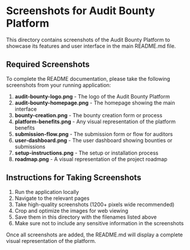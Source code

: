 # Screenshots for Audit Bounty Platform

This directory contains screenshots of the Audit Bounty Platform to showcase its features and user interface in the main README.md file.

## Required Screenshots

To complete the README documentation, please take the following screenshots from your running application:

1. **audit-bounty-logo.png** - The logo of the Audit Bounty Platform
2. **audit-bounty-homepage.png** - The homepage showing the main interface
3. **bounty-creation.png** - The bounty creation form or process
4. **platform-benefits.png** - Any visual representation of the platform benefits
5. **submission-flow.png** - The submission form or flow for auditors
6. **user-dashboard.png** - The user dashboard showing bounties or submissions
7. **setup-instructions.png** - The setup or installation process
8. **roadmap.png** - A visual representation of the project roadmap

## Instructions for Taking Screenshots

1. Run the application locally
2. Navigate to the relevant pages
3. Take high-quality screenshots (1200+ pixels wide recommended)
4. Crop and optimize the images for web viewing
5. Save them in this directory with the filenames listed above
6. Make sure not to include any sensitive information in the screenshots

Once all screenshots are added, the README.md will display a complete visual representation of the platform. 